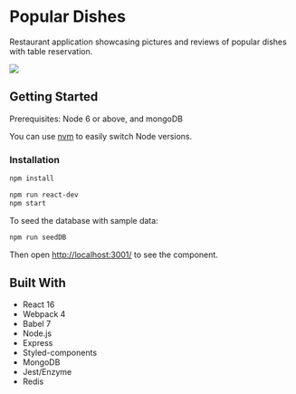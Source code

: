 # Popular Dishes

Restaurant application showcasing pictures and reviews of popular dishes with table reservation. 

![](popularDishes.gif)


## Getting Started
Prerequisites: Node 6 or above, and mongoDB

You can use [nvm](https://github.com/creationix/nvm#installation) to easily switch Node versions.

### Installation

```sh
npm install
```

```sh
npm run react-dev
npm start
```
To seed the database with sample data: 

```sh
npm run seedDB
```

Then open [http://localhost:3001/](http://localhost:3001/) to see the component.<br>

## Built With
* React 16
* Webpack 4
* Babel 7
* Node.js
* Express
* Styled-components
* MongoDB
* Jest/Enzyme
* Redis
